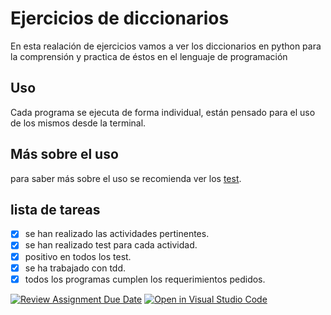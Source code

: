 # Ejercicios de diccionarios

En esta realación de ejercicios vamos a ver los diccionarios en python para la comprensión y practica de éstos en el lenguaje de programación

## Uso
Cada programa se ejecuta de forma individual, están pensado para el uso de los mismos desde la terminal.

## Más sobre el uso
para saber más sobre el uso se recomienda ver los [test](./test/test_ejercicio1.py).

## lista de tareas
- [x] se han realizado las actividades pertinentes.
- [x] se han realizado test para cada actividad.
- [x] positivo en todos los test.
- [x] se ha trabajado con tdd.
- [x] todos los programas cumplen los requerimientos pedidos.

[![Review Assignment Due Date](https://classroom.github.com/assets/deadline-readme-button-24ddc0f5d75046c5622901739e7c5dd533143b0c8e959d652212380cedb1ea36.svg)](https://classroom.github.com/a/hxCSH-dx)
[![Open in Visual Studio Code](https://classroom.github.com/assets/open-in-vscode-718a45dd9cf7e7f842a935f5ebbe5719a5e09af4491e668f4dbf3b35d5cca122.svg)](https://classroom.github.com/online_ide?assignment_repo_id=12809223&assignment_repo_type=AssignmentRepo)
